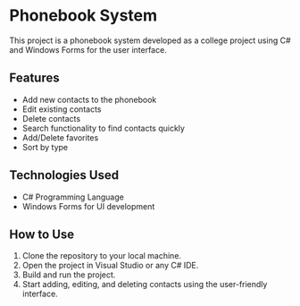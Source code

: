 # Phonebook System

This project is a phonebook system developed as a college project using C# and Windows Forms for the user interface.

## Features
- Add new contacts to the phonebook
- Edit existing contacts
- Delete contacts
- Search functionality to find contacts quickly
- Add/Delete favorites
- Sort by type

## Technologies Used
- C# Programming Language
- Windows Forms for UI development

## How to Use
1. Clone the repository to your local machine.
2. Open the project in Visual Studio or any C# IDE.
3. Build and run the project.
4. Start adding, editing, and deleting contacts using the user-friendly interface.
